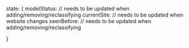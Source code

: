 state: {
    modelStatus: // needs to be updated when adding/removing/reclassifying
    currentSite: // needs to be updated when website changes
    seenBefore: // needs to be updated when adding/removing/reclassifying
    
}